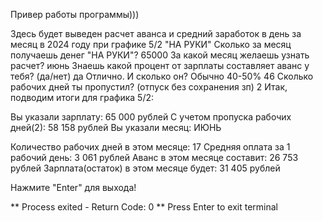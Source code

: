 Привер работы программы)))



Здесь будет выведен расчет аванса и средний заработок в день за месяц в 2024 году при графике 5/2 "НА РУКИ"
Сколько за месяц получаешь денег "НА РУКИ"?
65000
За какой месяц желаешь узнать расчет?
июнь
Знаешь какой процент от зарплаты составляет аванс у тебя? (да/нет)
да
Отлично. И сколько он? Обычно 40-50%
46
Сколько рабочих дней ты пропустил? (отпуск без сохранения зп)
2
Итак, подводим итоги для графика 5/2:

Вы указали зарплату:                    65 000 рублей
С учетом пропуска рабочих дней(2): 58 158 рублей
Вы указали месяц:               ИЮНЬ

Количество рабочих дней в этом месяце: 17 
Средняя оплата за 1 рабочий день:      3 061 рублей
Аванс в этом месяце составит:          26 753 рублей
Зарплата(остаток) в этом месяце будет: 31 405 рублей


Нажмите "Enter" для выхода!



** Process exited - Return Code: 0 **
Press Enter to exit terminal
